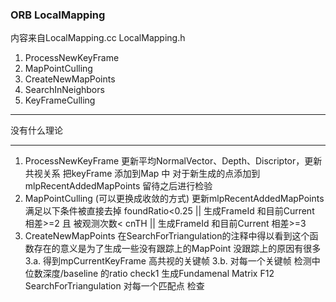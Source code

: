 <!--
 * @Author: Liu Weilong
 * @Date: 2021-01-28 15:08:16
 * @LastEditors: Liu Weilong 
 * @LastEditTime: 2021-01-28 16:19:40
 * @FilePath: /3rd-test-learning/31. orb_slam_related/doc/ORB_mapping.md
 * @Description: 
-->
### ORB LocalMapping
内容来自LocalMapping.cc LocalMapping.h
1. ProcessNewKeyFrame
2. MapPointCulling
3. CreateNewMapPoints
4. SearchInNeighbors
5. KeyFrameCulling
   
------
没有什么理论

------
1. ProcessNewKeyFrame
   更新平均NormalVector、Depth、Discriptor，更新共视关系
   把keyFrame 添加到Map 中
   对于新生成的点添加到mlpRecentAddedMapPoints 留待之后进行检验
2. MapPointCulling (可以更换成收敛的方式)
   更新mlpRecentAddedMapPoints 满足以下条件被直接去掉
   foundRatio<0.25 || 生成FrameId 和目前Current 相差>=2 且 被观测次数< cnTH || 生成FrameId 和目前Current 相差>=3
3. CreateNewMapPoints 在SearchForTriangulation的注释中得以看到这个函数存在的意义是为了生成一些没有跟踪上的MapPoint 没跟踪上的原因有很多
3.a. 得到mpCurrentKeyFrame 高共视的关键帧
3.b. 对每一个关键帧
     检测中位数深度/baseline 的ratio check1
     生成Fundamenal Matrix F12
     SearchForTriangulation
     对每一个匹配点
        检查
   